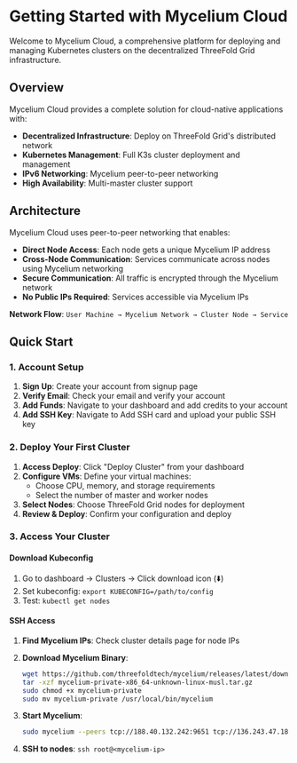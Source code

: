 # Getting Started with Mycelium Cloud

Welcome to Mycelium Cloud, a comprehensive platform for deploying and managing Kubernetes clusters on the decentralized ThreeFold Grid infrastructure.

## Overview

Mycelium Cloud provides a complete solution for cloud-native applications with:

- **Decentralized Infrastructure**: Deploy on ThreeFold Grid's distributed network
- **Kubernetes Management**: Full K3s cluster deployment and management
- **IPv6 Networking**: Mycelium peer-to-peer networking
- **High Availability**: Multi-master cluster support

## Architecture

Mycelium Cloud uses peer-to-peer networking that enables:

- **Direct Node Access**: Each node gets a unique Mycelium IP address
- **Cross-Node Communication**: Services communicate across nodes using Mycelium networking
- **Secure Communication**: All traffic is encrypted through the Mycelium network
- **No Public IPs Required**: Services accessible via Mycelium IPs

**Network Flow**: `User Machine → Mycelium Network → Cluster Node → Service`

## Quick Start

### 1. Account Setup

1. **Sign Up**: Create your account from signup page
2. **Verify Email**: Check your email and verify your account
3. **Add Funds**: Navigate to your dashboard and add credits to your account
4. **Add SSH Key**: Navigate to Add SSH card and upload your public SSH key

### 2. Deploy Your First Cluster

1. **Access Deploy**: Click "Deploy Cluster" from your dashboard
2. **Configure VMs**: Define your virtual machines:
   - Choose CPU, memory, and storage requirements
   - Select the number of master and worker nodes
3. **Select Nodes**: Choose ThreeFold Grid nodes for deployment
4. **Review & Deploy**: Confirm your configuration and deploy

### 3. Access Your Cluster

#### Download Kubeconfig

1. Go to dashboard → Clusters → Click download icon (⬇️)
2. Set kubeconfig: `export KUBECONFIG=/path/to/config`
3. Test: `kubectl get nodes`

#### SSH Access

1. **Find Mycelium IPs**: Check cluster details page for node IPs
2. **Download Mycelium Binary**:

   ```bash
   wget https://github.com/threefoldtech/mycelium/releases/latest/download/mycelium-private-x86_64-unknown-linux-musl.tar.gz
   tar -xzf mycelium-private-x86_64-unknown-linux-musl.tar.gz
   sudo chmod +x mycelium-private
   sudo mv mycelium-private /usr/local/bin/mycelium
   ```

3. **Start Mycelium**:

   ```bash
   sudo mycelium --peers tcp://188.40.132.242:9651 tcp://136.243.47.186:9651 tcp://185.69.166.7:9651 tcp://185.69.166.8:9651 tcp://65.21.231.58:9651 tcp://65.109.18.113:9651 tcp://209.159.146.190:9651 tcp://5.78.122.16:9651 tcp://5.223.43.251:9651 tcp://142.93.217.194:9651
   ```

4. **SSH to nodes**: `ssh root@<mycelium-ip>`
